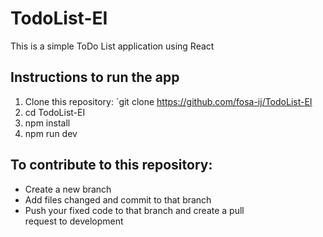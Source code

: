 # TodoList-EI
This is a simple ToDo List application using React

## Instructions to run the app
1. Clone this repository: `git clone https://github.com/fosa-ij/TodoList-EI
2. cd TodoList-EI
3. npm install
4. npm run dev

## To contribute to this repository: 
- Create a new branch 
- Add files changed and commit to that branch 
- Push your fixed code to that branch and create a pull request to development
